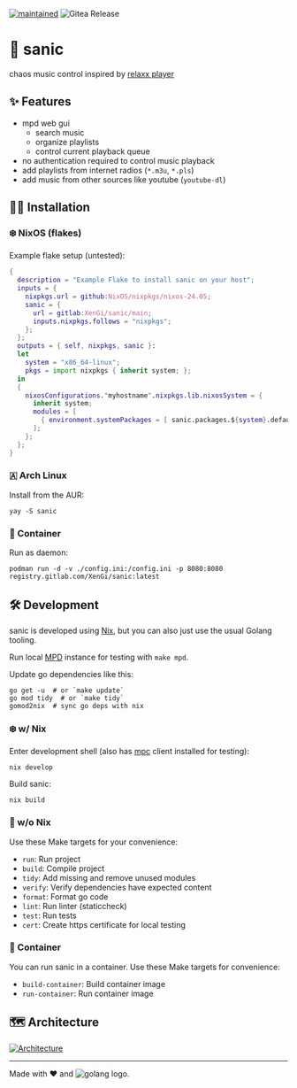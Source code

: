 [![maintained](https://img.shields.io/maintenance/yes/2024?style=flat-square)]()
![Gitea Release](https://img.shields.io/gitea/v/release/cccb/sanic?gitea_url=https%3A%2F%2Fgit.berlin.ccc.de&sort=semver&display_name=release&style=flat-square)


# 🦔 sanic

chaos music control inspired by [relaxx player][relaxx]

## ✨ Features

- mpd web gui
  - search music
  - organize playlists
  - control current playback queue
- no authentication required to control music playback
- add playlists from internet radios (`*.m3u`, `*.pls`)
- add music from other sources like youtube (`youtube-dl`)

## 👩‍💻 Installation

### ❄️ NixOS (flakes)

Example flake setup (untested):

```nix
{
  description = "Example Flake to install sanic on your host";
  inputs = {
    nixpkgs.url = github:NixOS/nixpkgs/nixos-24.05;
    sanic = {
      url = gitlab:XenGi/sanic/main;
      inputs.nixpkgs.follows = "nixpkgs";
    };
  };
  outputs = { self, nixpkgs, sanic }:
  let
    system = "x86_64-linux";
    pkgs = import nixpkgs { inherit system; };
  in
  {
    nixosConfigurations."myhostname".nixpkgs.lib.nixosSystem = {
      inherit system;
      modules = [
        { environment.systemPackages = [ sanic.packages.${system}.default ]; }
      ];
    };
  };
}
```

### 🇦 Arch Linux

Install from the AUR:

```shell
yay -S sanic
```

### 🐳 Container

Run as daemon:

```shell
podman run -d -v ./config.ini:/config.ini -p 8080:8080 registry.gitlab.com/XenGi/sanic:latest
```

## 🛠️ Development

sanic is developed using [Nix][nix], but you can also just use the usual Golang tooling.

Run local [MPD][mpd] instance for testing with `make mpd`.

Update go dependencies like this:

```shell
go get -u  # or `make update`
go mod tidy  # or `make tidy`
gomod2nix  # sync go deps with nix
```

### ❄️ w/ Nix

Enter development shell (also has [mpc][mpc] client installed for testing):

```shell
nix develop
```

Build sanic:

```shell
nix build
```

### 🐧 w/o Nix

Use these Make targets for your convenience:

- `run`: Run project
- `build`: Compile project
- `tidy`: Add missing and remove unused modules
- `verify`: Verify dependencies have expected content
- `format`: Format go code
- `lint`: Run linter (staticcheck)
- `test`: Run tests
- `cert`: Create https certificate for local testing

### 🐳 Container

You can run sanic in a container. Use these Make targets for convenience:

- `build-container`: Build container image
- `run-container`: Run container image

## 🗺️ Architecture

[![Architecture](https://gitlab.com/XenGi/sanic/-/raw/main/architecture.drawio.svg)](https://app.diagrams.net/?mode=gitlab.com#AXenGi%2Fsanic%2Fmain%2Farchitecture.drawio.svg)

---

Made with ❤️ and ![golang logo][golang].

[relaxx]: http://relaxx.dirk-hoeschen.de/
[nix]: https://nixos.org/manual/nix/stable/
[golang]: https://go.dev/images/favicon-gopher.svg
[mpd]: https://musicpd.org/
[mpc]: https://www.musicpd.org/clients/mpc/
